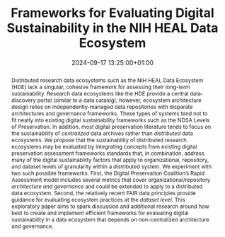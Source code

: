 ---
abstract: Distributed research data ecosystems such as the NIH HEAL Data Ecosystem
  (HDE) lack a singular, cohesive framework for assessing their long-term sustainability.
  Research data ecosystems like the HDE provide a central data-discovery portal (similar
  to a data catalog); however, ecosystem architecture design relies on independently-managed
  data repositories with disparate architectures and governance frameworks. These
  types of systems tend not to fit neatly into existing digital sustainability frameworks
  such as the NDSA Levels of Preservation. In addition, most digital preservation
  literature tends to focus on the sustainability of *centralized* data archives rather
  than *distributed* data ecosystems. We propose that the sustainability of distributed
  research ecosystems may be evaluated by integrating concepts from existing digital
  preservation assessment frameworks standards that, in combination, address many
  of the digital sustainability factors that apply to organizational, repository,
  and dataset levels of granularity within a distributed system. We experiment with
  two such possible frameworks. First, the Digital Preservation Coalition’s Rapid
  Assessment model includes several metrics that cover organizational/repository *architecture
  and governance* and could be extended to apply to a distributed data ecosystem.
  Second, the relatively recent FAIR data principles provide guidance for evaluating
  ecosystem practices at the *dataset level*. This exploratory paper aims to spark
  discussion and additional research around how best to create and implement efficient
  frameworks for evaluating digital sustainability in a data ecosystem that depends
  on non-centralized architecture and governance.
creators:
- Heather Barnes
date: 2024-09-17 13:25:00+01:00
document_url: https://zenodo.org/records/13754346/download/pdf
grand_parent: iPRES
institutions: []
keywords:
- governance, resourcing, and management for dp
- scaling up
landing_page_url: https://zenodo.org/records/13754346
language: eng
layout: publication
license: Creative Commons Attribution 4.0 (CC-BY-4.0)
notes_url: https://docs.google.com/document/d/1bukG4bEvICUzC-Fp3KAcHmq2wRuqU8x67PRAuX-RwR4/
parent: iPRES 2024
publication_type: lightning talk
size: null
slides_url: https://zenodo.org/records/13754346
source_name: iPRES
stream_url: https://www.archief.vlaanderen.be/archief/records/dossiers/5acb210228ce4315ae650812d056a482329eb83ed2dc42398a51505dc153be81/documents/34ffa848513a49b58e2aa3536113622690d1c56176a14334a332f184acbb8e29
title: Frameworks for Evaluating Digital Sustainability in the NIH HEAL Data Ecosystem
year: 2024
---